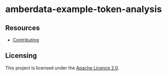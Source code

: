# amberdata-example-token-analysis

## Resources

- [Contributing](./CONTRIBUTING.md)

## Licensing

This project is licensed under the [Apache Licence 2.0](./LICENSE).



